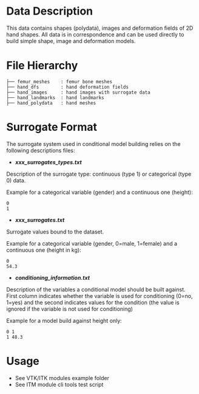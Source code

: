 Data Description
================

This data contains shapes (polydata), images and deformation fields of
2D hand shapes. All data is in correspondence and can be used directly to build simple shape,
image and deformation models.

File Hierarchy
==============

~~~
├── femur_meshes    : femur bone meshes
├── hand_dfs        : hand deformation fields
├── hand_images     : hand images with surrogate data
├── hand_landmarks  : hand landmarks
├── hand_polydata   : hand meshes
~~~

Surrogate Format
================

The surrogate system used in conditional model building relies
on the following descriptions files:

* ***xxx_surrogates_types.txt***

Description of the surrogate type: continuous (type 1) or categorical (type 0) data.

Example for a categorical variable (gender) and a continuous one (height):
~~~
0
1
~~~
* ***xxx_surrogates.txt***

Surrogate values bound to the dataset.

Example for a categorical variable (gender, 0=male, 1=female) and a continuous one (height in kg):
~~~
0
54.3
~~~
* ***conditioning_information.txt***

Description of the variables a conditional model should
be built against. First column indicates whether the variable is used for conditioning (0=no, 1=yes) and the second indicates values for the condition (the value is ignored if the variable is not used for conditioning)

Example for a model build against height only:
~~~
0 1
1 48.3
~~~


Usage
=====

* See VTK/ITK modules example folder
* See ITM module cli tools test script